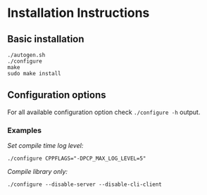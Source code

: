 Installation Instructions
=========================

Basic installation
------------------

    ./autogen.sh
    ./configure
    make
    sudo make install

Configuration options
---------------------

For all available configuration option check `./configure -h` output.

### Examples ###

*Set compile time log level:*

    ./configure CPPFLAGS="-DPCP_MAX_LOG_LEVEL=5"

*Compile library only:*

    ./configure --disable-server --disable-cli-client
